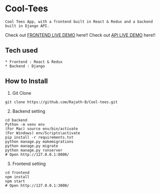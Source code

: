 # Cool-Tees
```
Cool Tees App, with a frontend built in React & Redux and a backend built in Django API.
```
Check out [FRONTEND LIVE DEMO](https://frontend-cool-tees.herokuapp.com/cart) here!!
Check out [API LIVE DEMO](https://backend-cool-tees.herokuapp.com/) here!!
## Tech used
```
* Frontend : React & Redux
* Backend : Django
```
## How to Install
1. Git Clone
```
git clone https://github.com/Rajath-B/Cool-tees.git
```
2. Backend setting
```
cd backend
Python -m venv env
(For Mac) source env/bin/activate
(For Windows) env/Scripts\activate
pip install -r requirements.txt
python manage.py makemigrations
python manage.py migrate
python manage.py runserver
# Open http://127.0.0.1:8000/
```
3. Frontend setting
```
cd frontend
npm install
npm start
# Open http://127.0.0.1:3000/
```

